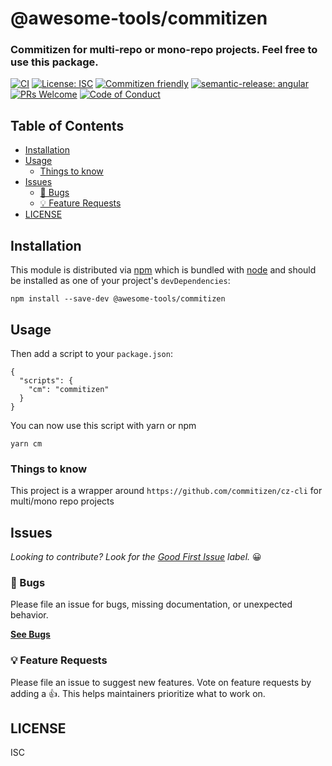 # @awesome-tools/commitizen

### Commitizen for multi-repo or mono-repo projects. Feel free to use this package.

[![CI](https://github.com/basantech89/commitizen/actions/workflows/main.yml/badge.svg)](https://github.com/basantech89/commitizen/actions/workflows/main.yml)
[![License: ISC](https://img.shields.io/badge/License-ISC-blue.svg)](https://opensource.org/licenses/ISC)
[![Commitizen friendly](https://img.shields.io/badge/commitizen-friendly-brightgreen.svg)](http://commitizen.github.io/cz-cli/)
[![semantic-release: angular](https://img.shields.io/badge/semantic--release-angular-e10079?logo=semantic-release)](https://github.com/semantic-release/semantic-release)
[![PRs Welcome](https://img.shields.io/badge/PRs-welcome-brightgreen.svg?style=flat-square)](http://makeapullrequest.com)
[![Code of Conduct](https://img.shields.io/badge/code-of%20conduct-green.svg)](https://publiclab.org/conduct)

## Table of Contents

- [Installation](#installation)
- [Usage](#usage)
	- [Things to know](#-Things-to-know)
- [Issues](#issues)
	- [🐛 Bugs](#-bugs)
	- [💡 Feature Requests](#-feature-requests)
- [LICENSE](#license)

## Installation

This module is distributed via [npm](https://www.npmjs.com/) which is bundled with [node](https://nodejs.org/) and
should be installed as one of your project's `devDependencies`:

```
npm install --save-dev @awesome-tools/commitizen
```

## Usage

Then add a script to your `package.json`:

```json5
{
  "scripts": {
    "cm": "commitizen"
  }
}
```

You can now use this script with yarn or npm
```shell
yarn cm
```

### Things to know

This project is a wrapper around `https://github.com/commitizen/cz-cli` for multi/mono repo projects

## Issues

_Looking to contribute? Look for the [Good First Issue](https://github.com/basantech89/commitizen/issues?q=is%3Aissue+is%3Aopen+label%3A%22good+first+issue%22)
label._ 😀

### 🐛 Bugs

Please file an issue for bugs, missing documentation, or unexpected behavior.

[**See Bugs**](https://github.com/basantech89/commitizen/issues)

### 💡 Feature Requests

Please file an issue to suggest new features. Vote on feature requests by adding
a 👍. This helps maintainers prioritize what to work on.

## LICENSE

ISC
